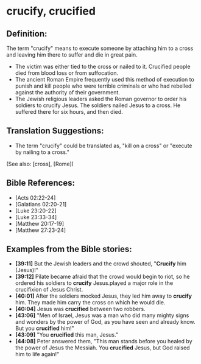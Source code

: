 # crucify, crucified #

## Definition: ##

The term "crucify" means to execute someone by attaching him to a cross and leaving him there to suffer and die in great pain.
 
* The victim was either tied to the cross or nailed to it. Crucified people died from blood loss or from suffocation.
* The ancient Roman Empire frequently used this method of execution to punish and kill people who were terrible criminals or who had rebelled against the authority of their government.
* The Jewish religious leaders asked the Roman governor to order his soldiers to crucify Jesus. The soldiers nailed Jesus to a cross. He suffered there for six hours, and then died.

## Translation Suggestions: ##

* The term "crucify" could be translated as, "kill on a cross" or "execute by nailing to a cross."

(See also: [cross], [Rome])

## Bible References: ##

* [Acts 02:22-24]
* [Galatians 02:20-21]
* [Luke 23:20-22]
* [Luke 23:33-34]
* [Matthew 20:17-19]
* [Matthew 27:23-24]

## Examples from the Bible stories: ##

* __[39:11]__ But the Jewish leaders and the crowd shouted, "__Crucify__ him (Jesus)!"
* __[39:12]__ Pilate became afraid that the crowd would begin to riot, so he ordered his soldiers to __crucify__ Jesus.played a major role in the crucifixion of Jesus Christ.
* __[40:01]__  After the soldiers mocked Jesus, they led him away to __crucify__ him. They made him carry the cross on which he would die.
* __[40:04]__ Jesus was __crucified__ between two robbers.
* __[43:06]__ "Men of Israel, Jesus was a man who did many mighty signs and wonders by the power of God, as you have seen and already know. But you __crucified__ him!" 
* __[43:09]__ "You __crucified__ this man, Jesus."
* __[44:08]__ Peter answered them, "This man stands before you healed by the power of Jesus the Messiah. You __crucified__ Jesus, but God raised him to life again!"


